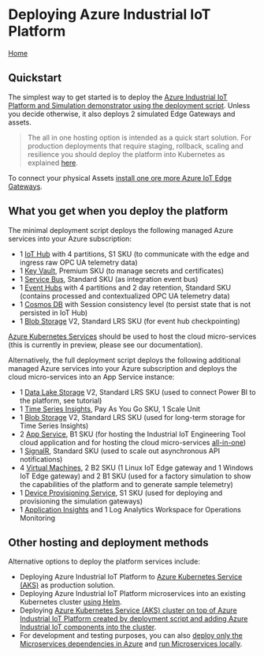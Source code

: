 # Deploying Azure Industrial IoT Platform

[Home](../readme.md)

## Quickstart

The simplest way to get started is to deploy the [Azure Industrial IoT Platform and Simulation demonstrator using the deployment script](howto-deploy-all-in-one.md).
Unless you decide otherwise, it also deploys 2 simulated Edge Gateways and assets.

> The all in one hosting option is intended as a quick start solution. For production deployments that require staging, rollback, scaling and resilience you should deploy the platform into Kubernetes as explained [here](howto-deploy-aks.md).

To connect your physical Assets [install one ore more Azure IoT Edge Gateways](howto-install-iot-edge.md).

## What you get when you deploy the platform

The minimal deployment script deploys the following managed Azure services into your Azure subscription:

- 1 [IoT Hub](https://azure.microsoft.com/services/iot-hub/) with 4 partitions, S1 SKU (to communicate with the edge and ingress raw OPC UA telemetry data)
- 1 [Key Vault](https://azure.microsoft.com/services/key-vault/), Premium SKU (to manage secrets and certificates)
- 1 [Service Bus](https://azure.microsoft.com/services/service-bus/), Standard SKU (as integration event bus)
- 1 [Event Hubs](https://azure.microsoft.com/services/event-hubs/) with 4 partitions and 2 day retention, Standard SKU (contains processed and contextualized OPC UA telemetry data)
- 1 [Cosmos DB](https://azure.microsoft.com/services/cosmos-db/) with Session consistency level (to persist state that is not persisted in IoT Hub)
- 1 [Blob Storage](https://azure.microsoft.com/services/storage/) V2, Standard LRS SKU (for event hub checkpointing)

[Azure Kubernetes Services](https://azure.microsoft.com/services/kubernetes-service/) should be used to host the cloud micro-services (this is currently in preview, please see our documentation).

Alternatively, the full deployment script deploys the following additional managed Azure services into your Azure subscription and deploys the cloud micro-services into an App Service instance:

- 1 [Data Lake Storage](https://azure.microsoft.com/services/storage/data-lake-storage/) V2, Standard LRS SKU (used to connect Power BI to the platform, see tutorial)
- 1 [Time Series Insights](https://azure.microsoft.com/services/time-series-insights), Pay As You Go SKU, 1 Scale Unit
- 1 [Blob Storage](https://azure.microsoft.com/services/storage/) V2, Standard LRS SKU (used for long-term storage for Time Series Insights)
- 2 [App Service](https://azure.microsoft.com/services/app-service/), B1 SKU (for hosting the Industrial IoT Engineering Tool cloud application and for hosting the cloud micro-services [all-in-one](../services/all-in-one.md))
- 1 [SignalR](https://azure.microsoft.com/services/signalr-service/), Standard SKU (used to scale out asynchronous API notifications)
- 4 [Virtual Machines](https://azure.microsoft.com/services/virtual-machines/), 2 B2 SKU (1 Linux IoT Edge gateway and 1 Windows IoT Edge gateway) and 2 B1 SKU (used for a factory simulation to show the capabilities of the platform and to generate sample telemetry)
- 1 [Device Provisioning Service](https://docs.microsoft.com/azure/iot-dps/), S1 SKU (used for deploying and provisioning the simulation gateways)
- 1 [Application Insights](https://azure.microsoft.com/services/monitor/) and 1 Log Analytics Workspace for Operations Monitoring

## Other hosting and deployment methods

Alternative options to deploy the platform services include:

- Deploying Azure Industrial IoT Platform to [Azure Kubernetes Service (AKS)](howto-deploy-aks.md) as production solution.
- Deploying Azure Industrial IoT Platform microservices into an existing Kubernetes cluster [using Helm](howto-deploy-helm.md).
- Deploying [Azure Kubernetes Service (AKS) cluster on top of Azure Industrial IoT Platform created by deployment script and adding Azure Industrial IoT components into the cluster](howto-add-aks-to-ps1.md).
- For development and testing purposes, you can also [deploy only the Microservices dependencies in Azure](howto-deploy-local.md) and [run Microservices locally](howto-run-microservices-locally.md).
